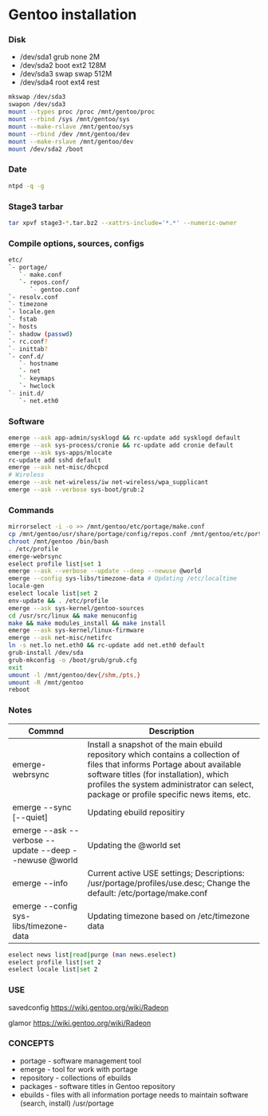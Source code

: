 # Gentoo installation

### Disk

- /dev/sda1 grub none 2M
- /dev/sda2 boot ext2 128M
- /dev/sda3 swap swap 512M
- /dev/sda4 root ext4 rest

```sh
mkswap /dev/sda3
swapon /dev/sda3
mount --types proc /proc /mnt/gentoo/proc
mount --rbind /sys /mnt/gentoo/sys
mount --make-rslave /mnt/gentoo/sys
mount --rbind /dev /mnt/gentoo/dev
mount --make-rslave /mnt/gentoo/dev 
mount /dev/sda2 /boot
```

### Date

```sh
ntpd -q -g
```

### Stage3 tarbar

```sh
tar xpvf stage3-*.tar.bz2 --xattrs-include='*.*' --numeric-owner
```

### Compile options, sources, configs

```sh
etc/
`- portage/
   `- make.conf
   `- repos.conf/
      `- gentoo.conf
`- resolv.conf
`- timezone
`- locale.gen
`- fstab
`- hosts
`- shadow (passwd)
`- rc.conf?
`- inittab?
`- conf.d/
   `- hostname
   `- net
   `- keymaps
   `- hwclock
`- init.d/
   `- net.eth0
```

### Software

```sh
emerge --ask app-admin/sysklogd && rc-update add sysklogd default
emerge --ask sys-process/cronie && rc-update add cronie default
emerge --ask sys-apps/mlocate
rc-update add sshd default
emerge --ask net-misc/dhcpcd
# Wireless
emerge --ask net-wireless/iw net-wireless/wpa_supplicant
emerge --ask --verbose sys-boot/grub:2
```

### Commands

```sh
mirrorselect -i -o >> /mnt/gentoo/etc/portage/make.conf
cp /mnt/gentoo/usr/share/portage/config/repos.conf /mnt/gentoo/etc/portage/repos.conf/gentoo.conf
chroot /mnt/gentoo /bin/bash
. /etc/profile
emerge-webrsync
eselect profile list|set 1
emerge --ask --verbose --update --deep --newuse @world
emerge --config sys-libs/timezone-data # Updating /etc/localtime
locale-gen
eselect locale list|set 2
env-update && . /etc/profile
emerge --ask sys-kernel/gentoo-sources
cd /usr/src/linux && make menuconfig
make && make modules_install && make install
emerge --ask sys-kernel/linux-firmware
emerge --ask net-misc/netifrc
ln -s net.lo net.eth0 && rc-update add net.eth0 default
grub-install /dev/sda
grub-mkconfig -o /boot/grub/grub.cfg
exit
umount -l /mnt/gentoo/dev{/shm,/pts,}
umount -R /mnt/gentoo
reboot
```

### Notes

| Commnd | Description |
| ------ | ----------- |
| emerge-webrsync | Install a snapshot of the main ebuild repository which contains a collection of files that informs Portage about available software titles (for installation), which profiles the system administrator can select, package or profile specific news items, etc. |
| emerge --sync [--quiet] | Updating ebuild repositiry |
| emerge --ask --verbose --update --deep --newuse @world | Updating the @world set |
| emerge --info | Current active USE settings; Descriptions: /usr/portage/profiles/use.desc; Change the default: /etc/portage/make.conf |
| emerge --config sys-libs/timezone-data | Updating timezone based on /etc/timezone data |

```sh
eselect news list|read|purge (man news.eselect)
eselect profile list|set 2
eselect locale list|set 2
```
### USE

savedconfig
https://wiki.gentoo.org/wiki/Radeon

glamor
https://wiki.gentoo.org/wiki/Radeon


### CONCEPTS

* portage - software management tool
* emerge - tool for work with portage
* repository - collections of ebuilds
* packages - software titles in Gentoo repository
* ebuilds - files with all information portage needs to maintain software (search, install) /usr/portage
